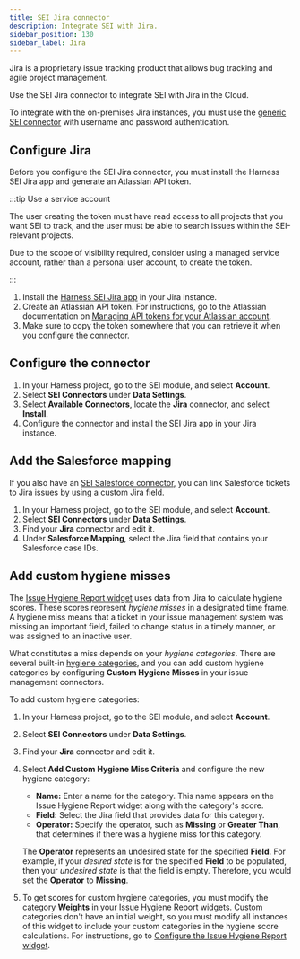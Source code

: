 ```yaml
---
title: SEI Jira connector
description: Integrate SEI with Jira.
sidebar_position: 130
sidebar_label: Jira
---
```


Jira is a proprietary issue tracking product that allows bug tracking and agile project management.

Use the SEI Jira connector to integrate SEI with Jira in the Cloud.

To integrate with the on-premises Jira instances, you must use the [generic SEI connector](./sei-connector-generic.md) with username and password authentication.

## Configure Jira

Before you configure the SEI Jira connector, you must install the Harness SEI Jira app and generate an Atlassian API token.

:::tip Use a service account

The user creating the token must have read access to all projects that you want SEI to track, and the user must be able to search issues within the SEI-relevant projects.

Due to the scope of visibility required, consider using a managed service account, rather than a personal user account, to create the token.

:::

1. Install the [Harness SEI Jira app](https://marketplace.atlassian.com/apps/1231375/harness-software-engineering-insights-sei?hosting=cloud&tab=overview) in your Jira instance.
2. Create an Atlassian API token. For instructions, go to the Atlassian documentation on [Managing API tokens for your Atlassian account](https://support.atlassian.com/atlassian-account/docs/manage-api-tokens-for-your-atlassian-account/).
3. Make sure to copy the token somewhere that you can retrieve it when you configure the connector.

## Configure the connector

1. In your Harness project, go to the SEI module, and select **Account**.
2. Select **SEI Connectors** under **Data Settings**.
3. Select **Available Connectors**, locate the **Jira** connector, and select **Install**.
4. Configure the connector and install the SEI Jira app in your Jira instance.

## Add the Salesforce mapping

If you also have an [SEI Salesforce connector](./sei-connector-salesforce.md), you can link Salesforce tickets to Jira issues by using a custom Jira field.

1. In your Harness project, go to the SEI module, and select **Account**.
2. Select **SEI Connectors** under **Data Settings**.
3. Find your **Jira** connector and edit it.
4. Under **Salesforce Mapping**, select the Jira field that contains your Salesforce case IDs.

## Add custom hygiene misses

The [Issue Hygiene Report widget](../sei-metrics-and-reports/quality-and-support-metrics.md#issue-hygiene-report) uses data from Jira to calculate hygiene scores. These scores represent _hygiene misses_ in a designated time frame. A hygiene miss means that a ticket in your issue management system was missing an important field, failed to change status in a timely manner, or was assigned to an inactive user.

What constitutes a miss depends on your _hygiene categories_. There are several built-in [hygiene categories](../sei-metrics-and-reports/quality-and-support-metrics.md#hygiene-categories), and you can add custom hygiene categories by configuring **Custom Hygiene Misses** in your issue management connectors.

To add custom hygiene categories:

1. In your Harness project, go to the SEI module, and select **Account**.
2. Select **SEI Connectors** under **Data Settings**.
3. Find your **Jira** connector and edit it.
4. Select **Add Custom Hygiene Miss Criteria** and configure the new hygiene category:

   * **Name:** Enter a name for the category. This name appears on the Issue Hygiene Report widget along with the category's score.
   * **Field:** Select the Jira field that provides data for this category.
   * **Operator:** Specify the operator, such as **Missing** or **Greater Than**, that determines if there was a hygiene miss for this category.

   The **Operator** represents an undesired state for the specified **Field**. For example, if your *desired state* is for the specified **Field** to be populated, then your *undesired state* is that the field is empty. Therefore, you would set the **Operator** to **Missing**.

5. To get scores for custom hygiene categories, you must modify the category **Weights** in your Issue Hygiene Report widgets. Custom categories don't have an initial weight, so you must modify all instances of this widget to include your custom categories in the hygiene score calculations. For instructions, go to [Configure the Issue Hygiene Report widget](../sei-metrics-and-reports/quality-and-support-metrics.md#configure-the-issue-hygiene-report-widget).
